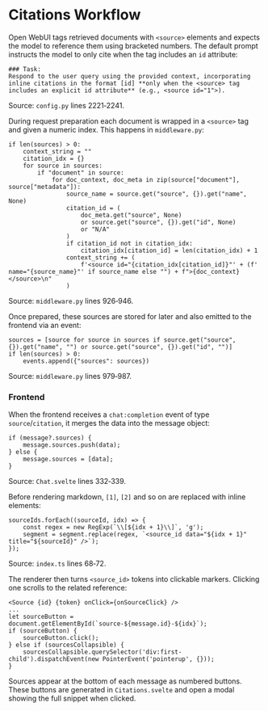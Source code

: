 # Citations Workflow

Open WebUI tags retrieved documents with `<source>` elements and expects the model to reference them using bracketed numbers. The default prompt instructs the model to only cite when the tag includes an `id` attribute:

```
### Task:
Respond to the user query using the provided context, incorporating inline citations in the format [id] **only when the <source> tag includes an explicit id attribute** (e.g., <source id="1">).
```

Source: `config.py` lines 2221‑2241.

During request preparation each document is wrapped in a `<source>` tag and given a numeric index. This happens in `middleware.py`:

```
if len(sources) > 0:
    context_string = ""
    citation_idx = {}
    for source in sources:
        if "document" in source:
            for doc_context, doc_meta in zip(source["document"], source["metadata"]):
                source_name = source.get("source", {}).get("name", None)
                citation_id = (
                    doc_meta.get("source", None)
                    or source.get("source", {}).get("id", None)
                    or "N/A"
                )
                if citation_id not in citation_idx:
                    citation_idx[citation_id] = len(citation_idx) + 1
                context_string += (
                    f'<source id="{citation_idx[citation_id]}"' + (f' name="{source_name}"' if source_name else "") + f">{doc_context}</source>\n"
                )
```

Source: `middleware.py` lines 926‑946.

Once prepared, these sources are stored for later and also emitted to the frontend via an event:

```
sources = [source for source in sources if source.get("source", {}).get("name", "") or source.get("source", {}).get("id", "")]
if len(sources) > 0:
    events.append({"sources": sources})
```

Source: `middleware.py` lines 979‑987.

### Frontend

When the frontend receives a `chat:completion` event of type `source`/`citation`, it merges the data into the message object:

```
if (message?.sources) {
    message.sources.push(data);
} else {
    message.sources = [data];
}
```

Source: `Chat.svelte` lines 332‑339.

Before rendering markdown, `[1]`, `[2]` and so on are replaced with inline elements:

```
sourceIds.forEach((sourceId, idx) => {
    const regex = new RegExp(`\\[${idx + 1}\\]`, 'g');
    segment = segment.replace(regex, `<source_id data="${idx + 1}" title="${sourceId}" />`);
});
```

Source: `index.ts` lines 68‑72.

The renderer then turns `<source_id>` tokens into clickable markers. Clicking one scrolls to the related reference:

```
<Source {id} {token} onClick={onSourceClick} />
...
let sourceButton = document.getElementById(`source-${message.id}-${idx}`);
if (sourceButton) {
    sourceButton.click();
} else if (sourcesCollapsible) {
    sourcesCollapsible.querySelector('div:first-child').dispatchEvent(new PointerEvent('pointerup', {}));
}
```

Sources appear at the bottom of each message as numbered buttons. These buttons are generated in `Citations.svelte` and open a modal showing the full snippet when clicked.
